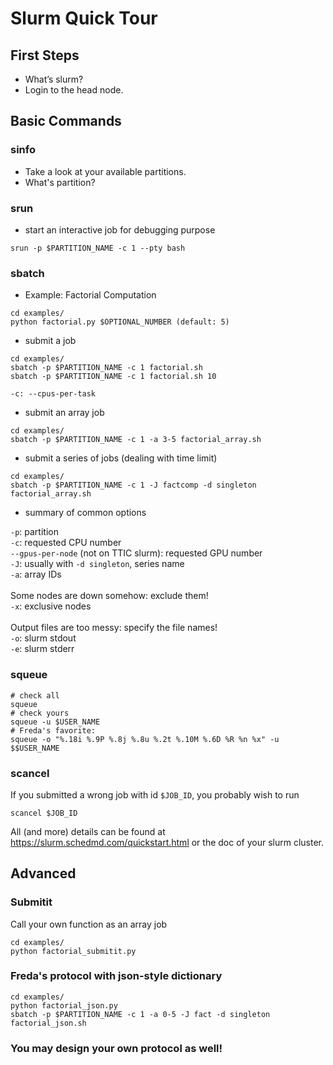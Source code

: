 # Slurm Quick Tour

## First Steps
- What’s slurm? 
- Login to the head node. 

## Basic Commands

### sinfo
  - Take a look at your available partitions.
  - What's partition? 
  
### srun
  - start an interactive job for debugging purpose
  ```
  srun -p $PARTITION_NAME -c 1 --pty bash 
  ```
  
### sbatch 
  - Example: Factorial Computation
  ```
  cd examples/
  python factorial.py $OPTIONAL_NUMBER (default: 5)
  ```

  - submit a job
  ```
  cd examples/
  sbatch -p $PARTITION_NAME -c 1 factorial.sh 
  sbatch -p $PARTITION_NAME -c 1 factorial.sh 10
  ```
  `-c: --cpus-per-task`


  - submit an array job
  ```
  cd examples/
  sbatch -p $PARTITION_NAME -c 1 -a 3-5 factorial_array.sh 
  ```

  - submit a series of jobs (dealing with time limit)
  ```
  cd examples/
  sbatch -p $PARTITION_NAME -c 1 -J factcomp -d singleton factorial_array.sh 
  ```

  - summary of common options

  `-p`: partition <br>
  `-c`: requested CPU number <br>
  `--gpus-per-node` (not on TTIC slurm): requested GPU number<br>
  `-J`: usually with `-d singleton`, series name <br>
  `-a`: array IDs <br>
  <br>
  Some nodes are down somehow: exclude them! <br>
  `-x`: exclusive nodes  <br>
  <br>
  Output files are too messy: specify the file names! <br>
  `-o`: slurm stdout <br>
  `-e`: slurm stderr <br>
  
### squeue
  ```
  # check all
  squeue
  # check yours
  squeue -u $USER_NAME
  # Freda's favorite:
  squeue -o "%.18i %.9P %.8j %.8u %.2t %.10M %.6D %R %n %x" -u $$USER_NAME
  ```

### scancel 
  If you submitted a wrong job with id `$JOB_ID`, you probably wish to run
  ```
  scancel $JOB_ID
  ```

All (and more) details can be found at  https://slurm.schedmd.com/quickstart.html or the doc of your slurm cluster. 

## Advanced
### Submitit
  Call your own function as an array job
  ```
  cd examples/
  python factorial_submitit.py
  ```

### Freda's protocol with json-style dictionary
  ```
  cd examples/
  python factorial_json.py
  sbatch -p $PARTITION_NAME -c 1 -a 0-5 -J fact -d singleton factorial_json.sh
  ```

### You may design your own protocol as well! 
